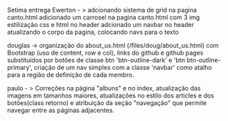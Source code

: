 Setima entrega 
  Ewerton - > adcionando sistema de grid na pagina canto.html
  adicionado um carrosel na pagina canto.html com 3 img 
  estilização css e html no header 
  adcionado um navbar no header
  atualizando o corpo da pagina, colocando navs para o texto 
  
  douglas -> organização do about_us.html (/files/doug/about_us.html) com Bootstrap (uso de content, row e col), links do github e github pages substituidos por botões de classe btn 'btn-outline-dark' e 'btn btn-outline-primary', criação de um nav simples com a classe 'navbar' como atalho para a região de definição de cada membro.
  
  paulo - > Correções na página "albuns" e no index, atualização das imagens em tamanhos maiores, atualizações no estilo dos articles e dos botões(class retorno) e atribuição  da seção "navegação" que permite navegar entre as páginas adjacentes.
